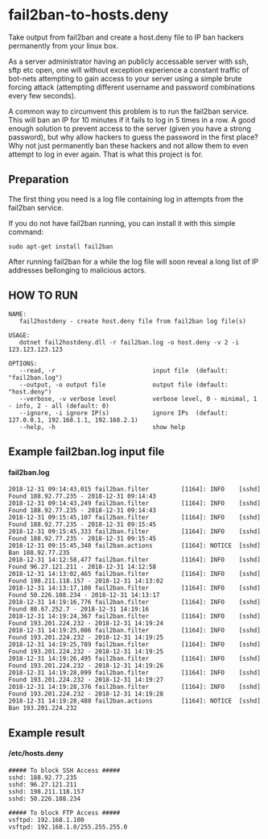 # fail2ban-to-hosts.deny
Take output from fail2ban and create a host.deny file to IP ban hackers permanently from your linux box. 

As a server administrator having an publicly accessable server with ssh, sftp etc open, one will without exception experience a constant traffic of bot-nets attempting to gain access to your server using a simple brute forcing attack (attempting different username and password combinations every few seconds). 

A common way to circumvent this problem is to run the fail2ban service. This will ban an IP for 10 minutes if it fails to log in 5 times in a row. A good enough solution to prevent access to the server (given you have a strong password), but why allow hackers to guess the password in the first place? Why not just permanently ban these hackers and not allow them to even attempt to log in ever again. That is what this project is for. 

## Preparation

The first thing you need is a log file containing log in attempts from the fail2ban service. 

If you do not have fail2ban running, you can install it with this simple command:

```sudo apt-get install fail2ban```

After running fail2ban for a while the log file will soon reveal a long list of IP addresses bellonging to malicious actors. 


## HOW TO RUN

```
NAME:
   fail2hostdeny - create host.deny file from fail2ban log file(s)

USAGE:
   dotnet fail2hostdeny.dll -r fail2ban.log -o host.deny -v 2 -i 123.123.123.123

OPTIONS:
   --read, -r                           input file  (default: "fail2ban.log")
   --output, -o output file             output file (default: "host.deny")
   --verbose, -v verbose level          verbose level, 0 - minimal, 1 - info, 2 - all (default: 0)
   --ignore, -i ignore IP(s)            ignore IPs  (default: 127.0.0.1, 192.168.1.1, 192.168.2.1)
   --help, -h                           show help

```

## Example fail2ban.log input file

#### fail2ban.log
```
2018-12-31 09:14:43,015 fail2ban.filter         [1164]: INFO    [sshd] Found 188.92.77.235 - 2018-12-31 09:14:43
2018-12-31 09:14:43,249 fail2ban.filter         [1164]: INFO    [sshd] Found 188.92.77.235 - 2018-12-31 09:14:43
2018-12-31 09:15:45,107 fail2ban.filter         [1164]: INFO    [sshd] Found 188.92.77.235 - 2018-12-31 09:15:45
2018-12-31 09:15:45,333 fail2ban.filter         [1164]: INFO    [sshd] Found 188.92.77.235 - 2018-12-31 09:15:45
2018-12-31 09:15:45,348 fail2ban.actions        [1164]: NOTICE  [sshd] Ban 188.92.77.235
2018-12-31 14:12:58,477 fail2ban.filter         [1164]: INFO    [sshd] Found 96.27.121.211 - 2018-12-31 14:12:58
2018-12-31 14:13:02,465 fail2ban.filter         [1164]: INFO    [sshd] Found 198.211.118.157 - 2018-12-31 14:13:02
2018-12-31 14:13:17,108 fail2ban.filter         [1164]: INFO    [sshd] Found 50.226.108.234 - 2018-12-31 14:13:17
2018-12-31 14:19:16,776 fail2ban.filter         [1164]: INFO    [sshd] Found 80.67.252.7 - 2018-12-31 14:19:16
2018-12-31 14:19:24,367 fail2ban.filter         [1164]: INFO    [sshd] Found 193.201.224.232 - 2018-12-31 14:19:24
2018-12-31 14:19:25,086 fail2ban.filter         [1164]: INFO    [sshd] Found 193.201.224.232 - 2018-12-31 14:19:25
2018-12-31 14:19:25,789 fail2ban.filter         [1164]: INFO    [sshd] Found 193.201.224.232 - 2018-12-31 14:19:25
2018-12-31 14:19:26,495 fail2ban.filter         [1164]: INFO    [sshd] Found 193.201.224.232 - 2018-12-31 14:19:26
2018-12-31 14:19:28,099 fail2ban.filter         [1164]: INFO    [sshd] Found 193.201.224.232 - 2018-12-31 14:19:27
2018-12-31 14:19:28,376 fail2ban.filter         [1164]: INFO    [sshd] Found 193.201.224.232 - 2018-12-31 14:19:28
2018-12-31 14:19:28,488 fail2ban.actions        [1164]: NOTICE  [sshd] Ban 193.201.224.232
```

## Example result 

#### /etc/hosts.deny
```
##### To block SSH Access #####
sshd: 188.92.77.235
sshd: 96.27.121.211
sshd: 198.211.118.157
sshd: 50.226.108.234

##### To block FTP Access #####
vsftpd: 192.168.1.100
vsftpd: 192.168.1.0/255.255.255.0
```
